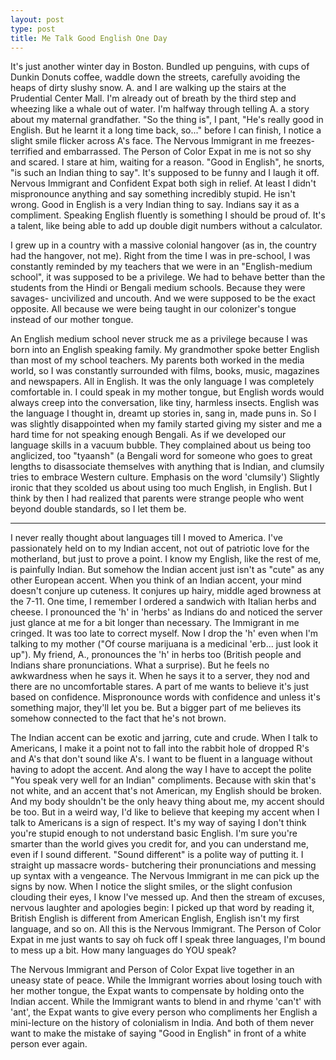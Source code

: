 ```yaml
---
layout: post
type: post
title: Me Talk Good English One Day
---
```

 
It's just another winter day in Boston. Bundled up penguins, with cups of Dunkin Donuts coffee, waddle down the streets, carefully avoiding the heaps of dirty slushy snow.
A. and I are walking up the stairs at the Prudential Center Mall. I'm already out of breath by the third step and wheezing like a whale out of water. I'm halfway through telling A. a story about my maternal grandfather. "So the thing is", I pant, "He's really good in English. But he learnt it a long time back, so..." before I can finish, I notice a slight smile flicker across A's face. The Nervous Immigrant in me freezes- terrified and embarrassed. The Person of Color Expat in me is not so shy and scared. I stare at him, waiting for a reason. "Good in English", he snorts, "is such an Indian thing to say". It's supposed to be funny and I laugh it off.
Nervous Immigrant and Confident Expat both sigh in relief. At least I didn't mispronounce anything and say something incredibly stupid. He isn't wrong. Good in English is a very Indian thing to say. Indians say it as a compliment. Speaking English fluently is something I should be proud of. It's a talent, like being able to add up double digit numbers without a calculator.
 
I grew up in a country with a massive colonial hangover (as in, the country had the hangover, not me).  Right from the time I was in pre-school, I was constantly reminded by my teachers that we were in an "English-medium school", it was supposed to be a privilege. We had to behave better than the students from the Hindi or Bengali medium schools. Because they were savages- uncivilized and uncouth. And we were supposed to be the exact opposite.
All because we were being taught in our colonizer's tongue instead of our mother tongue.
 
An English medium school never struck me as a privilege because I was born into an English speaking family. My grandmother spoke better English than most of my school teachers. My parents both worked in the media world, so I was constantly surrounded with films, books, music, magazines and newspapers. All in English.  It was the only language I was completely comfortable in. I could speak in my mother tongue, but English words would always creep into the conversation, like tiny, harmless insects.
English was the language I thought in, dreamt up stories in, sang in, made puns in.
So I was slightly disappointed when my family started giving my sister and me a hard time for not speaking enough Bengali. As if we developed our language skills in a vacuum bubble.  They complained about us being too anglicized, too "tyaansh" (a Bengali word for someone who goes to great lengths to disassociate themselves with anything that is Indian, and clumsily tries to embrace Western culture. Emphasis on the word 'clumsily')
Slightly ironic that they scolded us about using too much English, in English. But I think by then I had realized that parents were strange people who went beyond double standards, so I let them be.
 
 
- - -
 
I never really thought about languages till I moved to America. I've passionately held on to my Indian accent, not out of patriotic love for the motherland, but just to prove a point.
I know my English, like the rest of me, is painfully Indian. But somehow the Indian accent just isn't as "cute" as any other European accent.  When you think of an Indian accent, your mind doesn't conjure up cuteness. It conjures up hairy, middle aged browness at the 7-11.
One time, I remember I ordered a sandwich with Italian herbs and cheese. I pronounced the 'h' in 'herbs' as Indians do and noticed the server just glance at me for a bit longer than necessary. The Immigrant in me cringed. It was too late to correct myself. Now I drop the 'h' even when I'm talking to my mother ("Of course marijuana is a medicinal 'erb... just look it up"). My friend, A., pronounces the 'h' in herbs too (British people and Indians share pronunciations. What a surprise). But he feels no awkwardness when he says it. When he says it to a server, they nod and there are no uncomfortable stares. A part of me wants to believe it's just based on confidence. Mispronounce words with confidence and unless it's something major, they'll let you be. But a bigger part of me believes its somehow connected to the fact that he's not brown.
 
The Indian accent can be exotic and jarring, cute and crude. When I talk to Americans, I make it a point not to fall into the rabbit hole of dropped R's and A's that don't sound like A's. I want to be fluent in a language without having to adopt the accent. And along the way I have to accept the polite "You speak very well for an Indian" compliments. Because with skin that's not white, and an accent that's not American, my English should be broken. And my body shouldn't be the only heavy thing about me, my accent should be too.
But in a weird way, I'd like to believe that keeping my accent when I talk to Americans is a sign of respect. It's my way of saying I don't think you're stupid enough to not understand basic English. I'm sure you're smarter than the world gives you credit for, and you can understand me, even if I sound different.
"Sound different" is a polite way of putting it. I straight up massacre words- butchering their pronunciations and messing up syntax with a vengeance. The Nervous Immigrant in me can pick up the signs by now. When I notice the slight smiles, or the slight confusion clouding their eyes, I know I've messed up. And then the stream of excuses, nervous laughter and apologies begin: I picked up that word by reading it, British English is different from American English, English isn't my first language, and so on. All this is the Nervous Immigrant. The Person of Color Expat in me just wants to say oh fuck off I speak three languages, I'm bound to mess up a bit. How many languages do YOU speak?
 
The Nervous Immigrant and Person of Color Expat live together in an uneasy state of peace. While the Immigrant worries about losing touch with her mother tongue, the Expat wants to compensate by holding onto the Indian accent. While the Immigrant wants to blend in and rhyme 'can't' with 'ant', the Expat wants to give every person who compliments her English a mini-lecture on the history of colonialism in India. And both of them never want to make the mistake of saying "Good in English" in front of a white person ever again.
 
 
 
